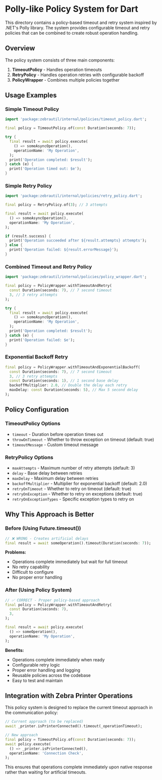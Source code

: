 # Polly-like Policy System for Dart

This directory contains a policy-based timeout and retry system inspired by .NET's Polly library. The system provides configurable timeout and retry policies that can be combined to create robust operation handling.

## Overview

The policy system consists of three main components:

1. **TimeoutPolicy** - Handles operation timeouts
2. **RetryPolicy** - Handles operation retries with configurable backoff
3. **PolicyWrapper** - Combines multiple policies together

## Usage Examples

### Simple Timeout Policy

```dart
import 'package:zebrautil/internal/policies/timeout_policy.dart';

final policy = TimeoutPolicy.of(const Duration(seconds: 7));

try {
  final result = await policy.execute(
    () => someAsyncOperation(),
    operationName: 'My Operation',
  );
  print('Operation completed: $result');
} catch (e) {
  print('Operation timed out: $e');
}
```

### Simple Retry Policy

```dart
import 'package:zebrautil/internal/policies/retry_policy.dart';

final policy = RetryPolicy.of(3); // 3 attempts

final result = await policy.execute(
  () => someAsyncOperation(),
  operationName: 'My Operation',
);

if (result.success) {
  print('Operation succeeded after ${result.attempts} attempts');
} else {
  print('Operation failed: ${result.errorMessage}');
}
```

### Combined Timeout and Retry Policy

```dart
import 'package:zebrautil/internal/policies/policy_wrapper.dart';

final policy = PolicyWrapper.withTimeoutAndRetry(
  const Duration(seconds: 7), // 7 second timeout
  3, // 3 retry attempts
);

try {
  final result = await policy.execute(
    () => someAsyncOperation(),
    operationName: 'My Operation',
  );
  print('Operation completed: $result');
} catch (e) {
  print('Operation failed: $e');
}
```

### Exponential Backoff Retry

```dart
final policy = PolicyWrapper.withTimeoutAndExponentialBackoff(
  const Duration(seconds: 7), // 7 second timeout
  3, // 3 retry attempts
  const Duration(seconds: 1), // 1 second base delay
  backoffMultiplier: 2.0, // Double the delay each retry
  maxDelay: const Duration(seconds: 5), // Max 5 second delay
);
```

## Policy Configuration

### TimeoutPolicy Options

- `timeout` - Duration before operation times out
- `throwOnTimeout` - Whether to throw exception on timeout (default: true)
- `timeoutMessage` - Custom timeout message

### RetryPolicy Options

- `maxAttempts` - Maximum number of retry attempts (default: 3)
- `delay` - Base delay between retries
- `maxDelay` - Maximum delay between retries
- `backoffMultiplier` - Multiplier for exponential backoff (default: 2.0)
- `retryOnTimeout` - Whether to retry on timeout (default: true)
- `retryOnException` - Whether to retry on exceptions (default: true)
- `retryOnExceptionTypes` - Specific exception types to retry on

## Why This Approach is Better

### Before (Using Future.timeout())

```dart
// ❌ WRONG - Creates artificial delays
final result = await someOperation().timeout(Duration(seconds: 7));
```

**Problems:**
- Operations complete immediately but wait for full timeout
- No retry capability
- Difficult to configure
- No proper error handling

### After (Using Policy System)

```dart
// ✅ CORRECT - Proper policy-based approach
final policy = PolicyWrapper.withTimeoutAndRetry(
  const Duration(seconds: 7),
  3,
);

final result = await policy.execute(
  () => someOperation(),
  operationName: 'My Operation',
);
```

**Benefits:**
- Operations complete immediately when ready
- Configurable retry logic
- Proper error handling and logging
- Reusable policies across the codebase
- Easy to test and maintain

## Integration with Zebra Printer Operations

This policy system is designed to replace the current timeout approach in the communication policy:

```dart
// Current approach (to be replaced)
await _printer.isPrinterConnected().timeout(_operationTimeout);

// New approach
final policy = TimeoutPolicy.of(const Duration(seconds: 7));
await policy.execute(
  () => _printer.isPrinterConnected(),
  operationName: 'Connection Check',
);
```

This ensures that operations complete immediately upon native response rather than waiting for artificial timeouts. 